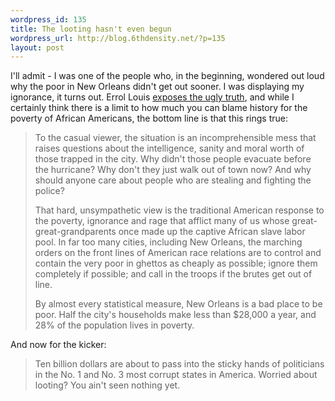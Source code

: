 ```yaml
--- 
wordpress_id: 135
title: The looting hasn't even begun
wordpress_url: http://blog.6thdensity.net/?p=135
layout: post
---
```

<p>I'll admit - I was one of the people who, in the beginning, wondered out loud why the poor in New Orleans didn't get out sooner.  I was displaying my ignorance, it turns out.  Errol Louis <a href="http://www.nydailynews.com/front/story/343324p-292991c.html">exposes the ugly truth</a>, and while I certainly think there is a limit to how much you can blame history for the poverty of African Americans, the bottom line is that this rings true:<blockquote><p>To the casual viewer, the situation is an incomprehensible mess that raises questions about the intelligence, sanity and moral worth of those trapped in the city. Why didn't those people evacuate before the hurricane? Why don't they just walk out of town now? And why should anyone care about people who are stealing and fighting the police?</p><p>That hard, unsympathetic view is the traditional American response to the poverty, ignorance and rage that afflict many of us whose great-great-grandparents once made up the captive African slave labor pool. In far too many cities, including New Orleans, the marching orders on the front lines of American race relations are to control and contain the very poor in ghettos as cheaply as possible; ignore them completely if possible; and call in the troops if the brutes get out of line.</p><p>By almost every statistical measure, New Orleans is a bad place to be poor. Half the city's households make less than $28,000 a year, and 28% of the population lives in poverty.</p></blockquote></p><p>And now for the kicker:<blockquote>Ten billion dollars are about to pass into the sticky hands of politicians in the No. 1 and No. 3 most corrupt states in America. Worried about looting? You ain't seen nothing yet.</blockquote></p>

